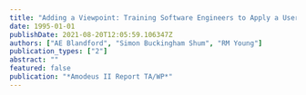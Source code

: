 ```yaml
---
title: "Adding a Viewpoint: Training Software Engineers to Apply a User Modelling Technique"
date: 1995-01-01
publishDate: 2021-08-20T12:05:59.106347Z
authors: ["AE Blandford", "Simon Buckingham Shum", "RM Young"]
publication_types: ["2"]
abstract: ""
featured: false
publication: "*Amodeus II Report TA/WP*"
---
```


